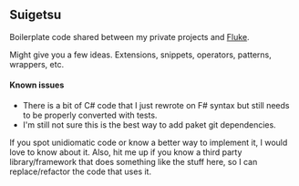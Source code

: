 ## Suigetsu

Boilerplate code shared between my private projects and [Fluke](https://github.com/fc1943s/Fluke). 

Might give you a few ideas. Extensions, snippets, operators, patterns, wrappers, etc.

#### Known issues

- There is a bit of C# code that I just rewrote on F# syntax but still needs to be properly converted with tests.
- I'm still not sure this is the best way to add paket git dependencies.

If you spot unidiomatic code or know a better way to implement it, I would love to know about it. 
Also, hit me up if you know a third party library/framework that does something like the stuff here, so I can replace/refactor the code that uses it.
